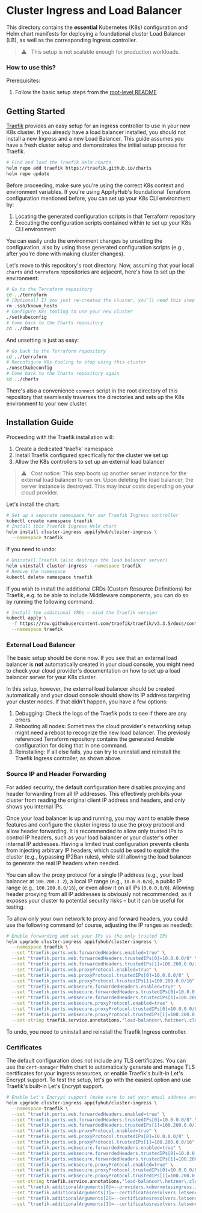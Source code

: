 # Cluster Ingress and Load Balancer

This directory contains the **essential** Kubernetes (K8s) configuration and Helm chart manifests for deploying a foundational cluster Load Balancer (LB), as well as the corresponding Ingress controller.

> ⚠️ &nbsp; This setup is not scalable enough for production workloads.

### How to use this?

Prerequisites:

  1. Follow the basic setup steps from the [root-level README](../README.md)

## Getting Started

[Traefik](https://traefik.io/solutions/kubernetes-ingress) provides an easy setup for an ingress controller to use in your new K8s cluster. If you already have a load balancer installed, you should not install a new Ingress and a new Load Balancer. This guide assumes you have a fresh cluster setup and demonstrates the initial setup process for Traefik.

```bash
# Find and load the Traefik Helm charts
helm repo add traefik https://traefik.github.io/charts
helm repo update
```

Before proceeding, make sure you're using the correct K8s context and environment variables. If you're using AppifyHub's foundational Terraform configuration mentioned before, you can set up your K8s CLI environment by:

   1. Locating the generated configuration scripts in that Terraform repository
   1. Executing the configuration scripts contained within to set up your K8s CLI environment

You can easily undo the environment changes by unsetting the configuration, also by using those generated configuration scripts (e.g., after you're done with making cluster changes).

Let's move to this repository's root directory. Now, assuming that your local `charts` and `terraform` repositories are adjacent, here's how to set up the environment:

```bash
# Go to the Terraform repository
cd ../terraform
# [Optional] If you just re-created the cluster, you'll need this step
rm .ssh/known_hosts
# Configure K8s tooling to use your new cluster
./setkubeconfig
# Come back to the Charts repository
cd ../charts
```

And unsetting is just as easy:

```bash
# Go back to the Terraform repository
cd ../terraform
# Reconfigure K8s tooling to stop using this cluster
./unsetkubeconfig
# Come back to the Charts repository again
cd ../charts
```

There's also a convenience `connect` script in the root directory of this repository that seamlessly traverses the directories and sets up the K8s environment to your new cluster.

## Installation Guide

Proceeding with the Traefik installation will:

  1. Create a dedicated 'traefik' namespace
  1. Install Traefik configured specifically for the cluster we set up
  1. Allow the K8s controllers to set up an external load balancer

> ⚠️ &nbsp; Cost notice: This step boots up another server instance for the external load balancer to run on. Upon deleting the load balancer, the server instance is destroyed. This may incur costs depending on your cloud provider.

Let's install the chart:

```bash
# Set up a separate namespace for our Traefik Ingress controller
kubectl create namespace traefik
# Install this Traefik Ingress Helm chart
helm install cluster-ingress appifyhub/cluster-ingress \
  --namespace traefik
```

If you need to undo:

```bash
# Uninstall Traefik (also destroys the load balancer server)
helm uninstall cluster-ingress --namespace traefik
# Remove the namespace
kubectl delete namespace traefik
```

If you wish to install the additional CRDs (Custom Resource Definitions) for Traefik, e.g. to be able to include Middleware components, you can do so by running the following command:

```bash
# Install the additional CRDs – mind the Traefik version
kubectl apply \
  -f https://raw.githubusercontent.com/traefik/traefik/v3.3.5/docs/content/reference/dynamic-configuration/kubernetes-crd-definition-v1.yml \
  --namespace traefik
```

### External Load Balancer

The basic setup should be done now. If you see that an external load balancer is **not** automatically created in your cloud console, you might need to check your cloud provider's documentation on how to set up a load balancer server for your K8s cluster.

In this setup, however, the external load balancer should be created automatically and your cloud console should show its IP address targeting your cluster nodes. If that didn't happen, you have a few options:

   1. Debugging: Check the logs of the Traefik pods to see if there are any errors.
   1. Rebooting all nodes: Sometimes the cloud provider's networking setup might need a reboot to recognize the new load balancer. The previosly referenced Terraform repository contains the generated Ansible configuration for doing that in one command.
   1. Reinstalling: If all else fails, you can try to uninstall and reinstall the Traefik Ingress controller, as shown above.

### Source IP and Header Forwarding

For added security, the default configuration here disables proxying and header forwarding from all IP addresses. This effectively prohibits your cluster from reading the original client IP address and headers, and only shows you internal IPs.

Once your load balancer is up and running, you may want to enable these features and configure the cluster ingress to use the proxy protocol and allow header forwarding. It is recommended to allow only trusted IPs to control IP headers, such as your load balancer or your cluster's other internal IP addresses. Having a limited trust configuration prevents clients from injecting arbitrary IP headers, which could be used to exploit the cluster (e.g., bypassing IP2Ban rules), while still allowing the load balancer to generate the real IP headers when needed.

You can allow the proxy protocol for a single IP address (e.g., your load balancer at `100.200.1.2`), a local IP range (e.g., `10.0.0.0/8`), a public IP range (e.g., `100.200.0.0/16`), or even allow it on all IPs (`0.0.0.0/0`). Allowing header proxying from all IP addresses is obviously not recommended, as it exposes your cluster to potential security risks – but it can be useful for testing.

To allow only your own network to proxy and forward headers, you could use the following command (of course, adjusting the IP ranges as needed):

```bash
# Enable forwarding and set your IPs as the only trusted IPs
helm upgrade cluster-ingress appifyhub/cluster-ingress \
  --namespace traefik \
  --set "traefik.ports.web.forwardedHeaders.enabled=true" \
  --set "traefik.ports.web.forwardedHeaders.trustedIPs[0]=10.0.0.0/8" \
  --set "traefik.ports.web.forwardedHeaders.trustedIPs[1]=100.200.0.0/16" \
  --set "traefik.ports.web.proxyProtocol.enabled=true" \
  --set "traefik.ports.web.proxyProtocol.trustedIPs[0]=10.0.0.0/8" \
  --set "traefik.ports.web.proxyProtocol.trustedIPs[1]=100.200.0.0/16" \
  --set "traefik.ports.websecure.forwardedHeaders.enabled=true" \
  --set "traefik.ports.websecure.forwardedHeaders.trustedIPs[0]=10.0.0.0/8" \
  --set "traefik.ports.websecure.forwardedHeaders.trustedIPs[1]=100.200.0.0/16" \
  --set "traefik.ports.websecure.proxyProtocol.enabled=true" \
  --set "traefik.ports.websecure.proxyProtocol.trustedIPs[0]=10.0.0.0/8" \
  --set "traefik.ports.websecure.proxyProtocol.trustedIPs[1]=100.200.0.0/16" \
  --set-string traefik.service.annotations."load-balancer\.hetzner\.cloud/uses-proxyprotocol"=true
```

To undo, you need to uninstall and reinstall the Traefik Ingress controller.

### Certificates

The default configuration does not include any TLS certificates. You can use the `cert-manager` Helm chart to automatically generate and manage TLS certificates for your Ingress resources, or enable Traefik's built-in Let's Encrypt support. To test the setup, let's go with the easiest option and use Traefik's built-in Let's Encrypt support.

```bash
# Enable Let's Encrypt support (make sure to set your email address and LB IP)
helm upgrade cluster-ingress appifyhub/cluster-ingress \
  --namespace traefik \
  --set "traefik.ports.web.forwardedHeaders.enabled=true" \
  --set "traefik.ports.web.forwardedHeaders.trustedIPs[0]=10.0.0.0/8" \
  --set "traefik.ports.web.forwardedHeaders.trustedIPs[1]=100.200.0.0/16" \
  --set "traefik.ports.web.proxyProtocol.enabled=true" \
  --set "traefik.ports.web.proxyProtocol.trustedIPs[0]=10.0.0.0/8" \
  --set "traefik.ports.web.proxyProtocol.trustedIPs[1]=100.200.0.0/16" \
  --set "traefik.ports.websecure.forwardedHeaders.enabled=true" \
  --set "traefik.ports.websecure.forwardedHeaders.trustedIPs[0]=10.0.0.0/8" \
  --set "traefik.ports.websecure.forwardedHeaders.trustedIPs[1]=100.200.0.0/16" \
  --set "traefik.ports.websecure.proxyProtocol.enabled=true" \
  --set "traefik.ports.websecure.proxyProtocol.trustedIPs[0]=10.0.0.0/8" \
  --set "traefik.ports.websecure.proxyProtocol.trustedIPs[1]=100.200.0.0/16" \
  --set-string traefik.service.annotations."load-balancer\.hetzner\.cloud/uses-proxyprotocol"=true \
  --set "traefik.additionalArguments[0]=--providers.kubernetesingress.ingressclass=traefik" \
  --set "traefik.additionalArguments[1]=--certificatesresolvers.letsencrypt.acme.email=your-email@example.com" \
  --set "traefik.additionalArguments[2]=--certificatesresolvers.letsencrypt.acme.storage=/data/acme.json" \
  --set "traefik.additionalArguments[3]=--certificatesresolvers.letsencrypt.acme.tlschallenge=true"
```
